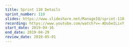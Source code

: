 ```yaml
---
title: Sprint 110 Details
sprint_number: 110
slides: https://www.slideshare.net/ManageIQ/sprint-110
recording: https://www.youtube.com/watch?v=-ADubeILixY
start_date: 2019-04-16
end_date: 2019-04-29
review_date: 2019-05-01
---
```

